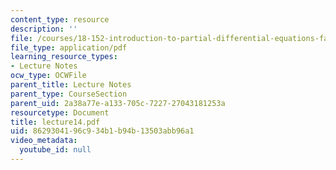 ```yaml
---
content_type: resource
description: ''
file: /courses/18-152-introduction-to-partial-differential-equations-fall-2005/8629304196c934b1b94b13503abb96a1_lecture14.pdf
file_type: application/pdf
learning_resource_types:
- Lecture Notes
ocw_type: OCWFile
parent_title: Lecture Notes
parent_type: CourseSection
parent_uid: 2a38a77e-a133-705c-7227-27043181253a
resourcetype: Document
title: lecture14.pdf
uid: 86293041-96c9-34b1-b94b-13503abb96a1
video_metadata:
  youtube_id: null
---
```

